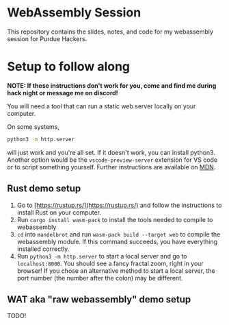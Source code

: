 # WebAssembly Session

This repository contains the slides, notes, and code for my webassembly session for Purdue Hackers.

# Setup to follow along

**NOTE: If these instructions don't work for you, come and find me during hack night or message me on discord!**

You will need a tool that can run a static web server locally on your computer.

On some systems,

```bash
python3 -m http.server
```

will just work and you're all set. If it doesn't work, you can install python3. Another option would be the `vscode-preview-server` extension for VS code or to script something yourself. Further instructions are available on [MDN](https://developer.mozilla.org/en-US/docs/Learn/Common_questions/Tools_and_setup/set_up_a_local_testing_server).

## Rust demo setup

1. Go to [https://rustup.rs/](https://rustup.rs/) and follow the instructions to install Rust on your computer.
2. Run `cargo install wasm-pack` to install the tools needed to compile to webassembly
3. `cd` into `mandelbrot` and run `wasm-pack build --target web` to compile the webassembly module. If this command succeeds, you have everything installed correctly.
4. Run `python3 -m http.server` to start a local server and go to `localhost:8000`. You should see a fancy fractal zoom, right in your browser! If you chose an alternative method to start a local server, the port number (the number after the colon) may be different. 

## WAT aka "raw webassembly" demo setup

TODO!
